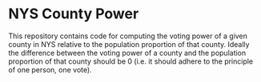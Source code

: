 # NYS County Power

This repository contains code for computing the voting power of a given county in NYS relative
to the population proportion of that county. Ideally the difference between the voting power
of a county and the population proportion of that county should be 0 (i.e. it should adhere to the
principle of one person, one vote).